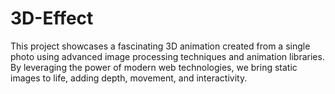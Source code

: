 # 3D-Effect
This project showcases a fascinating 3D animation created from a single photo using advanced image processing techniques and animation libraries. By leveraging the power of modern web technologies, we bring static images to life, adding depth, movement, and interactivity.
